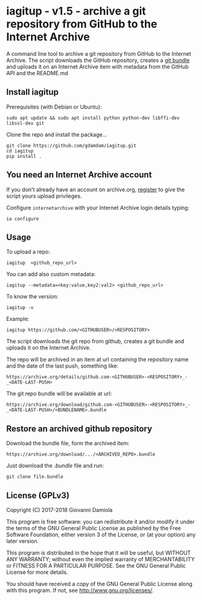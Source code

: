 # iagitup - v1.5 - archive a git repository from GitHub to the Internet Archive

A command line tool to archive a git repository from GitHub to the Internet Archive. 
The script downloads the GitHub repository, creates a [git bundle](https://git-scm.com/docs/git-bundle) and uploads it on an Internet Archive item with metadata from the GitHub API and the README.md

## Install iagitup

Prerequisites (with Debian or Ubuntu):

    sudo apt update && sudo apt install python python-dev libffi-dev libssl-dev git

Clone the repo and install the package...

    git clone https://github.com/gdamdam/iagitup.git
    cd iagitup
    pip install .

## You need an Internet Archive account

If you don't already have an account on archive.org,
[register](https://archive.org/account/login.createaccount.php)
to give the script yours upload privileges.

Configure `internetarchive` with your Internet Archive login details typing:

    ia configure

## Usage

To upload a repo:

    iagitup  <github_repo_url>

You can add also custom metadata:

    iagitup --metadata=<key:value,key2:val2> <github_repo_url>

To know the version:

    iagitup -v

Example:

    iagitup https://github.com/<GITHUBUSER>/<RESPOSITORY>

The script downloads the git repo from github, creates a git bundle and uploads it on the Internet Archive.

The repo will be archived in an item at url containing the repository name and the date of the last push, something like:

    https://archive.org/details/github.com-<GITHUBUSER>-<RESPOSITORY>_-_<DATE-LAST-PUSH>

The git repo bundle will be available at url:

    https://archive.org/download/github.com-<GITHUBUSER>-<RESPOSITORY>_-_<DATE-LAST-PUSH>/<BUNDLENAME>.bundle

## Restore an archived github repository

Download the bundle file, form the archived item:

    https://archive.org/download/.../<ARCHIVED_REPO>.bundle
Just download the _.bundle_ file and run:

    git clone file.bundle


## License (GPLv3)

Copyright (C) 2017-2018 Giovanni Damiola

This program is free software: you can redistribute it and/or modify
it under the terms of the GNU General Public License as published by
the Free Software Foundation, either version 3 of the License, or
(at your option) any later version.

This program is distributed in the hope that it will be useful,
but WITHOUT ANY WARRANTY; without even the implied warranty of
MERCHANTABILITY or FITNESS FOR A PARTICULAR PURPOSE.  See the
GNU General Public License for more details.

You should have received a copy of the GNU General Public License
along with this program.  If not, see <http://www.gnu.org/licenses/>.
